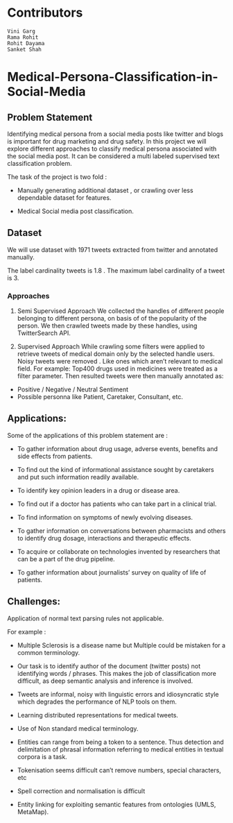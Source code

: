 # Contributors

    Vini Garg
    Rama Rohit
    Rohit Dayama
    Sanket Shah

# Medical-Persona-Classification-in-Social-Media

## Problem Statement

Identifying medical persona from a social media posts like twitter and blogs is important for drug marketing and drug safety. In this project we will explore different approaches  to classify medical persona associated with the social media post. It can be considered a multi labeled supervised text classification problem.

The task of the project is two fold :

* Manually generating additional dataset , or crawling over less dependable dataset for features.

* Medical Social media post classification.

## Dataset
We will use dataset with 1971 tweets extracted from twitter and annotated manually. 

The label cardinality tweets is 1.8 . The maximum label cardinality of a tweet is 3.

### Approaches
1. Semi Supervised Approach
We collected the handles of different people belonging to different persona, on basis of of the popularity of the person.
We then crawled tweets made by these handles, using TwitterSearch API. 

2. Supervised Approach
While crawling some filters were applied to retrieve tweets of medical domain only by the selected handle users. Noisy tweets were removed . Like ones which aren’t relevant to medical field. For example: Top400 drugs used in medicines were treated as a filter parameter.
Then resulted tweets were then manually annotated as:
* Positive / Negative / Neutral Sentiment
* Possible personna like Patient, Caretaker, Consultant, etc.

## Applications:
Some of the applications of this problem statement are :

* To gather information about drug usage, adverse events, benefits and side effects from patients.  

* To find out the kind of informational assistance sought by caretakers and put such information readily available.

* To identify key opinion leaders in a drug or disease area.

* To find out if a doctor has patients who can take part in a clinical trial.

* To find information on symptoms of newly evolving diseases.

* To gather information on conversations between pharmacists and others to identify drug dosage, interactions and therapeutic effects.

* To acquire or collaborate on technologies invented by researchers that can be a part of the drug pipeline.

* To gather information about journalists’ survey on quality of life of patients.

## Challenges:
Application of normal text parsing rules not applicable.  

For example :

* Multiple Sclerosis is a disease name but Multiple could be mistaken for a common terminology.

* Our task is to identify author of the document (twitter posts) not identifying words / phrases. This makes the job of classification more difficult, as deep semantic analysis and inference is involved.

* Tweets are informal, noisy with linguistic errors and idiosyncratic style which degrades the performance of NLP tools on them.

* Learning distributed representations for medical tweets.

* Use of Non standard medical terminology.

* Entities can range from being a token to a sentence. Thus detection and delimitation of phrasal information referring to medical entities in textual corpora is a task.

* Tokenisation seems difficult can’t remove numbers, special characters, etc

* Spell correction and normalisation is difficult

* Entity linking for exploiting semantic features from ontologies (UMLS, MetaMap).
